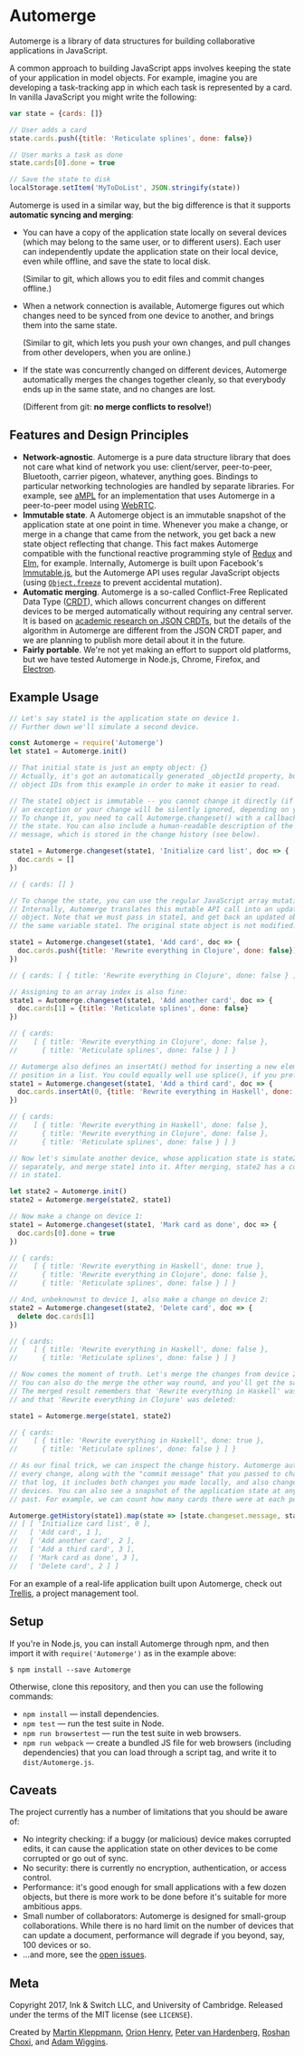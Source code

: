 # Automerge

Automerge is a library of data structures for building collaborative applications in JavaScript.

A common approach to building JavaScript apps involves keeping the state of your application in
model objects. For example, imagine you are developing a task-tracking app in which each task is
represented by a card. In vanilla JavaScript you might write the following:

```js
var state = {cards: []}

// User adds a card
state.cards.push({title: 'Reticulate splines', done: false})

// User marks a task as done
state.cards[0].done = true

// Save the state to disk
localStorage.setItem('MyToDoList', JSON.stringify(state))
```

Automerge is used in a similar way, but the big difference is that it supports **automatic syncing
and merging**:

* You can have a copy of the application state locally on several devices (which may belong to the
  same user, or to different users). Each user can independently update the application state on
  their local device, even while offline, and save the state to local disk.
  
  (Similar to git, which allows you to edit files and commit changes offline.)

* When a network connection is available, Automerge figures out which changes need to be synced from
  one device to another, and brings them into the same state.

  (Similar to git, which lets you push your own changes, and pull changes from other developers,
  when you are online.)

* If the state was concurrently changed on different devices, Automerge automatically merges the
  changes together cleanly, so that everybody ends up in the same state, and no changes are lost.

  (Different from git: **no merge conflicts to resolve!**)


## Features and Design Principles

* **Network-agnostic**. Automerge is a pure data structure library that does not care what kind of
  network you use: client/server, peer-to-peer, Bluetooth, carrier pigeon, whatever, anything goes.
  Bindings to particular networking technologies are handled by separate libraries. For example, see
  [aMPL](https://github.com/inkandswitch/ampl) for an implementation that uses Automerge in a
  peer-to-peer model using [WebRTC](https://webrtc.org/).
* **Immutable state**. A Automerge object is an immutable snapshot of the application state at one
  point in time. Whenever you make a change, or merge in a change that came from the network, you
  get back a new state object reflecting that change. This fact makes Automerge compatible with the
  functional reactive programming style of [Redux](http://redux.js.org/) and
  [Elm](http://elm-lang.org/), for example. Internally, Automerge is built upon Facebook's
  [Immutable.js](http://facebook.github.io/immutable-js/), but the Automerge API uses regular
  JavaScript objects (using
  [`Object.freeze`](https://developer.mozilla.org/en-US/docs/Web/JavaScript/Reference/Global_Objects/Object/freeze)
  to prevent accidental mutation).
* **Automatic merging**. Automerge is a so-called Conflict-Free Replicated Data Type
  ([CRDT](https://en.wikipedia.org/wiki/Conflict-free_replicated_data_type)), which allows
  concurrent changes on different devices to be merged automatically without requiring any central
  server. It is based on [academic research on JSON CRDTs](https://arxiv.org/abs/1608.03960), but
  the details of the algorithm in Automerge are different from the JSON CRDT paper, and we are
  planning to publish more detail about it in the future.
* **Fairly portable**. We're not yet making an effort to support old platforms, but we have tested
  Automerge in Node.js, Chrome, Firefox, and [Electron](https://electron.atom.io/).


## Example Usage

```js
// Let's say state1 is the application state on device 1.
// Further down we'll simulate a second device.

const Automerge = require('Automerge')
let state1 = Automerge.init()

// That initial state is just an empty object: {}
// Actually, it's got an automatically generated _objectId property, but we'll leave out the
// object IDs from this example in order to make it easier to read.

// The state1 object is immutable -- you cannot change it directly (if you try, you'll either get
// an exception or your change will be silently ignored, depending on your JavaScript engine).
// To change it, you need to call Automerge.changeset() with a callback in which you can mutate
// the state. You can also include a human-readable description of the change, like a commit
// message, which is stored in the change history (see below).

state1 = Automerge.changeset(state1, 'Initialize card list', doc => {
  doc.cards = []
})

// { cards: [] }

// To change the state, you can use the regular JavaScript array mutation methods such as push().
// Internally, Automerge translates this mutable API call into an update of the immutable state
// object. Note that we must pass in state1, and get back an updated object which we assign to
// the same variable state1. The original state object is not modified.

state1 = Automerge.changeset(state1, 'Add card', doc => {
  doc.cards.push({title: 'Rewrite everything in Clojure', done: false})
})

// { cards: [ { title: 'Rewrite everything in Clojure', done: false } ] }

// Assigning to an array index is also fine:
state1 = Automerge.changeset(state1, 'Add another card', doc => {
  doc.cards[1] = {title: 'Reticulate splines', done: false}
})

// { cards:
//    [ { title: 'Rewrite everything in Clojure', done: false },
//      { title: 'Reticulate splines', done: false } ] }

// Automerge also defines an insertAt() method for inserting a new element at a particular
// position in a list. You could equally well use splice(), if you prefer.
state1 = Automerge.changeset(state1, 'Add a third card', doc => {
  doc.cards.insertAt(0, {title: 'Rewrite everything in Haskell', done: false})
})

// { cards:
//    [ { title: 'Rewrite everything in Haskell', done: false },
//      { title: 'Rewrite everything in Clojure', done: false },
//      { title: 'Reticulate splines', done: false } ] }

// Now let's simulate another device, whose application state is state2. We initialise it
// separately, and merge state1 into it. After merging, state2 has a copy of all the cards
// in state1.

let state2 = Automerge.init()
state2 = Automerge.merge(state2, state1)

// Now make a change on device 1:
state1 = Automerge.changeset(state1, 'Mark card as done', doc => {
  doc.cards[0].done = true
})

// { cards:
//    [ { title: 'Rewrite everything in Haskell', done: true },
//      { title: 'Rewrite everything in Clojure', done: false },
//      { title: 'Reticulate splines', done: false } ] }

// And, unbeknownst to device 1, also make a change on device 2:
state2 = Automerge.changeset(state2, 'Delete card', doc => {
  delete doc.cards[1]
})

// { cards:
//    [ { title: 'Rewrite everything in Haskell', done: false },
//      { title: 'Reticulate splines', done: false } ] }

// Now comes the moment of truth. Let's merge the changes from device 2 back into device 1.
// You can also do the merge the other way round, and you'll get the same result.
// The merged result remembers that 'Rewrite everything in Haskell' was set to true,
// and that 'Rewrite everything in Clojure' was deleted:

state1 = Automerge.merge(state1, state2)

// { cards:
//    [ { title: 'Rewrite everything in Haskell', done: true },
//      { title: 'Reticulate splines', done: false } ] }

// As our final trick, we can inspect the change history. Automerge automatically keeps a log of
// every change, along with the "commit message" that you passed to changeset(). When you query
// that log, it includes both changes you made locally, and also changes that came from other
// devices. You can also see a snapshot of the application state at any moment in time in the
// past. For example, we can count how many cards there were at each point:

Automerge.getHistory(state1).map(state => [state.changeset.message, state.snapshot.cards.length])
// [ [ 'Initialize card list', 0 ],
//   [ 'Add card', 1 ],
//   [ 'Add another card', 2 ],
//   [ 'Add a third card', 3 ],
//   [ 'Mark card as done', 3 ],
//   [ 'Delete card', 2 ] ]
```

For an example of a real-life application built upon Automerge, check out
[Trellis](https://github.com/inkandswitch/trellis), a project management tool.


## Setup

If you're in Node.js, you can install Automerge through npm, and then import it with
`require('Automerge')` as in the example above:

    $ npm install --save Automerge

Otherwise, clone this repository, and then you can use the following commands:

* `npm install` — install dependencies.
* `npm test` — run the test suite in Node.
* `npm run browsertest` — run the test suite in web browsers.
* `npm run webpack` — create a bundled JS file for web browsers (including dependencies) that
  you can load through a script tag, and write it to `dist/Automerge.js`.


## Caveats

The project currently has a number of limitations that you should be aware of:

* No integrity checking: if a buggy (or malicious) device makes corrupted edits, it can cause
  the application state on other devices to be come corrupted or go out of sync.
* No security: there is currently no encryption, authentication, or access control.
* Performance: it's good enough for small applications with a few dozen objects, but there is more
  work to be done before it's suitable for more ambitious apps.
* Small number of collaborators: Automerge is designed for small-group collaborations. While there
  is no hard limit on the number of devices that can update a document, performance will degrade
  if you beyond, say, 100 devices or so.
* ...and more, see the [open issues](https://github.com/inkandswitch/Automerge/issues).


## Meta

Copyright 2017, Ink & Switch LLC, and University of Cambridge.
Released under the terms of the MIT license (see `LICENSE`).

Created by
[Martin Kleppmann](http://martin.kleppmann.com/),
[Orion Henry](https://www.linkedin.com/in/orion-henry-9056727/),
[Peter van Hardenberg](https://twitter.com/pvh),
[Roshan Choxi](https://www.linkedin.com/in/choxi/), and
[Adam Wiggins](https://twitter.com/hirodusk).
